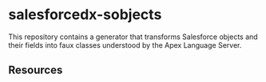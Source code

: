 # salesforcedx-sobjects
This repository contains a generator that transforms Salesforce objects and their fields 
into faux classes understood by the Apex Language Server.

## Resources